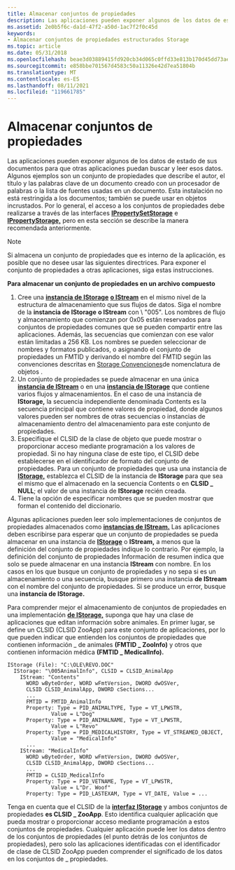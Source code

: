 ```yaml
---
title: Almacenar conjuntos de propiedades
description: Las aplicaciones pueden exponer algunos de los datos de estado de sus documentos para que otras aplicaciones puedan buscar y leer esos datos.
ms.assetid: 2e0b5f6c-da1d-47f2-a50d-1ac7f2f0c45d
keywords:
- Almacenar conjuntos de propiedades estructurados Storage
ms.topic: article
ms.date: 05/31/2018
ms.openlocfilehash: beae3d03889415fd920cb34d065c0ffd33e813b170d45dd73ae7c4d548f9296d
ms.sourcegitcommit: e858bbe701567d4583c50a11326e42d7ea51804b
ms.translationtype: MT
ms.contentlocale: es-ES
ms.lasthandoff: 08/11/2021
ms.locfileid: "119661785"
---
```

# <a name="storing-property-sets"></a>Almacenar conjuntos de propiedades

Las aplicaciones pueden exponer algunos de los datos de estado de sus documentos para que otras aplicaciones puedan buscar y leer esos datos. Algunos ejemplos son un conjunto de propiedades que describe el autor, el título y las palabras clave de un documento creado con un procesador de palabras o la lista de fuentes usadas en un documento. Esta instalación no está restringida a los documentos; también se puede usar en objetos incrustados. Por lo general, el acceso a los conjuntos de propiedades debe realizarse a través de las interfaces [**IPropertySetStorage**](/windows/desktop/api/Propidl/nn-propidl-ipropertysetstorage) e [**IPropertyStorage,**](/windows/desktop/api/Propidl/nn-propidl-ipropertystorage) pero en esta sección se describe la manera recomendada anteriormente.

> [!Note]  
> Si almacena un conjunto de propiedades que es interno de la aplicación, es posible que no desee usar las siguientes directrices. Para exponer el conjunto de propiedades a otras aplicaciones, siga estas instrucciones.

 

**Para almacenar un conjunto de propiedades en un archivo compuesto**

1.  Cree una [**instancia de IStorage**](/windows/desktop/api/Objidl/nn-objidl-istorage) [**o IStream**](/windows/desktop/api/Objidl/nn-objidl-istream) en el mismo nivel de la estructura de almacenamiento que sus flujos de datos. Siga el nombre de la **instancia de IStorage** **o IStream** con \\ "005". Los nombres de flujo y almacenamiento que comienzan por 0x05 están reservados para conjuntos de propiedades comunes que se pueden compartir entre las aplicaciones. Además, las secuencias que comienzan con ese valor están limitadas a 256 KB. Los nombres se pueden seleccionar de nombres y formatos publicados, o asignando el conjunto de propiedades un FMTID y derivando el nombre del FMTID según las convenciones descritas en [Storage Convenciones](storage-object-naming-conventions.md)de nomenclatura de objetos .
2.  Un conjunto de propiedades se puede almacenar en una única [**instancia de IStream**](/windows/desktop/api/Objidl/nn-objidl-istream) o en una [**instancia de IStorage**](/windows/desktop/api/Objidl/nn-objidl-istorage) que contiene varios flujos y almacenamientos. En el caso de una instancia de **IStorage,** la secuencia independiente denominada Contents es la secuencia principal que contiene valores de propiedad, donde algunos valores pueden ser nombres de otras secuencias o instancias de almacenamiento dentro del almacenamiento para este conjunto de propiedades.
3.  Especifique el CLSID de la clase de objeto que puede mostrar o proporcionar acceso mediante programación a los valores de propiedad. Si no hay ninguna clase de este tipo, el CLSID debe establecerse en el identificador de formato del conjunto de propiedades. Para un conjunto de propiedades que usa una instancia de [**IStorage,**](/windows/desktop/api/Objidl/nn-objidl-istorage) establezca el CLSID de la instancia de **IStorage** para que sea el mismo que el almacenado en la secuencia Contents o en **CLSID \_ NULL**; el valor de una instancia de **IStorage** recién creada.
4.  Tiene la opción de especificar nombres que se pueden mostrar que forman el contenido del diccionario.

Algunas aplicaciones pueden leer solo implementaciones de conjuntos de propiedades almacenados como [**instancias de IStream.**](/windows/desktop/api/Objidl/nn-objidl-istream) Las aplicaciones deben escribirse para esperar que un conjunto de propiedades se pueda almacenar en una instancia de [**IStorage**](/windows/desktop/api/Objidl/nn-objidl-istorage) o **IStream,** a menos que la definición del conjunto de propiedades indique lo contrario. Por ejemplo, la definición del conjunto de propiedades Información de resumen indica que solo se puede almacenar en una instancia **IStream** con nombre. En los casos en los que busque un conjunto de propiedades y no sepa si es un almacenamiento o una secuencia, busque primero una instancia **de IStream** con el nombre del conjunto de propiedades. Si se produce un error, busque una **instancia de IStorage.**

Para comprender mejor el almacenamiento de conjuntos de propiedades en una implementación [**de IStorage,**](/windows/desktop/api/Objidl/nn-objidl-istorage) suponga que hay una clase de aplicaciones que editan información sobre animales. En primer lugar, se define un CLSID (CLSID ZooApp) para este conjunto de aplicaciones, por lo que pueden indicar que entienden los conjuntos de propiedades que contienen información \_ de animales **(FMTID \_ ZooInfo)** y otros que contienen información médica **(FMTID \_ MedicalInfo).**

``` syntax
IStorage (File): "C:\OLE\REVO.DOC" 
  IStorage: "\005AnimalInfo", CLSID = CLSID_AnimalApp 
    IStream: "Contents" 
      WORD wByteOrder, WORD wFmtVersion, DWORD dwOSVer, 
      CLSID CLSID_AnimalApp, DWORD cSections... 
      ... 
      FMTID = FMTID_AnimalInfo 
      Property: Type = PID_ANIMALTYPE, Type = VT_LPWSTR, 
              Value = L"Dog" 
      Property: Type = PID_ANIMALNAME, Type = VT_LPWSTR, 
              Value = L"Revo" 
      Property: Type = PID_MEDICALHISTORY, Type = VT_STREAMED_OBJECT, 
              Value = "MedicalInfo" 
      ... 
    IStream: "MedicalInfo" 
      WORD wByteOrder, WORD wFmtVersion, DWORD dwOSVer, 
      CLSID CLSID_AnimalApp, DWORD cSections... 
      ... 
      FMTID = CLSID_MedicalInfo 
      Property: Type = PID_VETNAME, Type = VT_LPWSTR, 
              Value = L"Dr. Woof" 
      Property: Type = PID_LASTEXAM, Type = VT_DATE, Value = ...
```

Tenga en cuenta que el CLSID de la [**interfaz IStorage**](/windows/desktop/api/Objidl/nn-objidl-istorage) y ambos conjuntos de propiedades **es CLSID \_ ZooApp**. Esto identifica cualquier aplicación que pueda mostrar o proporcionar acceso mediante programación a estos conjuntos de propiedades. Cualquier aplicación puede leer los datos dentro de los conjuntos de propiedades (el punto detrás de los conjuntos de propiedades), pero solo las aplicaciones identificadas con el identificador de clase de CLSID ZooApp pueden comprender el significado de los datos en los conjuntos de \_ propiedades.

 

 




